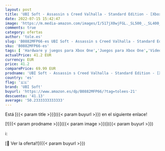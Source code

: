 ```yaml
---
layout: post
title: 'UBI Soft - Assassin s Creed Valhalla - Standard Edition - [Xbox One  Xbox Series X] [Importación alemana]'
date: 2022-07-15 15:42:47
image: 'https://m.media-amazon.com/images/I/517jX0wjFGL._SL500_._SL400_.jpg'
comments: true
category: ofertas
author: 'tole.es'
slug: 'B0882MFP66-es UBI Soft - Assassin s Creed Valhalla - Standard Edition -...'
sku: 'B0882MFP66-es'
tags: [ 'Hardware y juegos para Xbox One','Juegos para Xbox One','Videojuegos','ubi soft','xbox','🇪🇸', ]
actualPrice: 41.2 EUR
currency: EUR
price: 41.2
comparePrice: 69.99 EUR
prodname: 'UBI Soft - Assassin s Creed Valhalla - Standard Edition - [Xbox One  Xbox Series X] [Importación alemana]'
country: 'es'
flag: '🇪🇸'
brand: 'UBI Soft'
buyurl: 'https://www.amazon.es/dp/B0882MFP66/?tag=tolees-21'
descuento: '41.13'
average: '50.2333333333333'
---
```


Está [{{< param title >}}]({{< param buyurl >}}) en el siguiente enlace!

[![{{< param prodname >}}]({{< param image >}})]({{< param buyurl >}})

ℹ️:


[🛒 Ver la oferta!!]({{< param buyurl >}})
